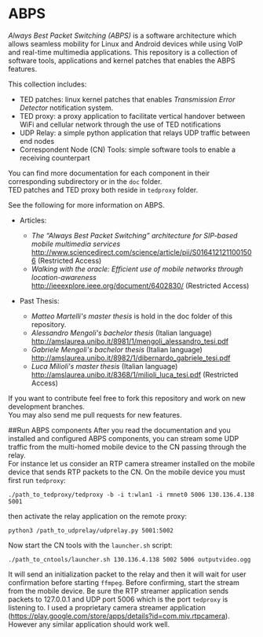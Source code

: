 # ABPS

*Always Best Packet Switching (ABPS)* is a software architecture which allows
seamless mobility for Linux and Android devices while using VoIP and real-time multimedia applications.
This repository is a collection of software tools, applications and kernel
patches that enables the ABPS features.

This collection includes:
- TED patches: linux kernel patches that enables *Transmission Error Detector* notification system.
- TED proxy: a proxy application to facilitate vertical handover between WiFi and cellular network through the use of TED notifications
- UDP Relay: a simple python application that relays UDP traffic between end nodes
- Correspondent Node (CN) Tools: simple software tools to enable a receiving counterpart

You can find more documentation for each component in their corresponding
 subdirectory or in the `doc` folder.  
TED patches and TED proxy both reside in `tedproxy` folder.

See the following for more information on ABPS.
* Articles:
	- *The “Always Best Packet Switching” architecture for SIP-based mobile multimedia services*  
	   http://www.sciencedirect.com/science/article/pii/S0164121211001506 (Restricted Access)
	- *Walking with the oracle: Efficient use of mobile networks through location-awareness*   
	   http://ieeexplore.ieee.org/document/6402830/ (Restricted Access)

* Past Thesis:
	- *Matteo Martelli's master thesis* is hold in the doc folder of this repository.
	- *Alessandro Mengoli's bachelor thesis* (Italian language)  
      http://amslaurea.unibo.it/8981/1/mengoli_alessandro_tesi.pdf
	- *Gabriele Mengoli's bachelor thesis* (Italian language)  
      http://amslaurea.unibo.it/8982/1/dibernardo_gabriele_tesi.pdf 
	- *Luca Milioli's master thesis* (Italian language)  
      http://amslaurea.unibo.it/8368/1/milioli_luca_tesi.pdf (Restricted Access)

If you want to contribute feel free to fork this repository and work on new development branches.  
You may also send me pull requests for new features.

##Run ABPS components
After you read the documentation and you installed and configured ABPS components, you can stream some UDP
traffic from the multi-homed mobile device to the CN passing through the relay.  
For instance
let us consider an RTP camera streamer installed on the mobile device that
sends RTP packets to the CN. On the mobile device you must first run ``tedproxy``:

	./path_to_tedproxy/tedproxy -b -i t:wlan1 -i rmnet0 5006 130.136.4.138 5001

then activate the relay application on the remote proxy:

	python3 /path_to_udprelay/udprelay.py 5001:5002

Now start the CN tools with the ``launcher.sh`` script:

	./path_to_cntools/launcher.sh 130.136.4.138 5002 5006 outputvideo.ogg

It will send an initialization packet to the relay and then it will wait for user
confirmation before starting ``ffmpeg``. Before confirming, start the
stream from the mobile device. Be sure the RTP streamer application sends
packets to 127.0.0.1 and UDP port 5006 which is the port ``tedproxy`` is
listening to. I used a proprietary camera streamer application
(https://play.google.com/store/apps/details?id=com.miv.rtpcamera).
However any similar application should work well.
